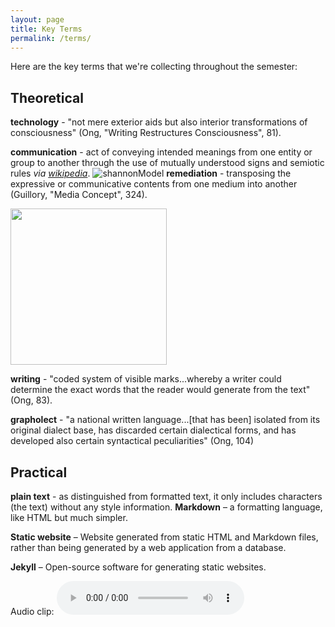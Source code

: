 ```yaml
---
layout: page
title: Key Terms 
permalink: /terms/
---
```

Here are the key terms that we're collecting throughout the semester: 

## Theoretical 

**technology** - "not mere exterior aids but also interior transformations of consciousness" (Ong, "Writing Restructures Consciousness", 81). 

**communication** -  act of conveying intended meanings from one entity or group to another through the use of mutually understood signs and semiotic rules *via [wikipedia](https://en.wikipedia.org/wiki/Communication)*.
![shannonModel](https://static1.squarespace.com/static/541f0bd4e4b0256ed5827d5e/t/5835a8373e00be1e33594339/1479911488940/?format=750w)
**remediation** - transposing the expressive or communicative contents from one medium into another (Guillory, "Media Concept", 324). 

<img src="https://opionator.files.wordpress.com/2011/07/game-of-thrones-poster-hbo.jpg" width="250">

**writing** - "coded system of visible marks...whereby a writer could determine the exact words that the reader would generate from the text" (Ong, 83). 

**grapholect** - "a national written language...[that has been] isolated from its original dialect base, has discarded certain dialectical forms, and has developed also certain syntactical peculiarities" (Ong, 104)

## Practical 

**plain text** - as distinguished from formatted text, it only includes characters (the text) without any style information. 
**Markdown** – a formatting language, like HTML but much simpler.

**Static website** – Website generated from static HTML and Markdown files, rather than being generated by a web application from a database. 

**Jekyll** – Open-source software for generating static websites. 




Audio clip: ![test](test_audio.m4a)
